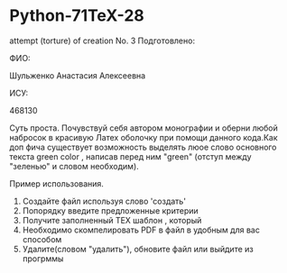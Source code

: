 # Python-71TeX-28
attempt (torture) of creation No. 3
Подготовлено:

ФИО:

Шульженко Анастасия Алексеевна

ИСУ:

468130

Суть проста. Почувствуй себя автором монографии и оберни любой набросок в красивую Латех оболочку при помощи данного кода.Как доп фича существует возможность выделять люое слово основного текста green color , написав перед ним "green" (отступ между "зеленью" и словом необходим).

Пример использования.
1. Создайте файл используя слово 'создать'
2. Попорядку введите предложенные критерии
3. Получите заполненный TEX шаблон , который
4. Необходимо скомпелировать PDF в файл в удобным для вас способом
5. Удалите(словом "удалить"), обновите файл  или выйдите из прогрммы 
